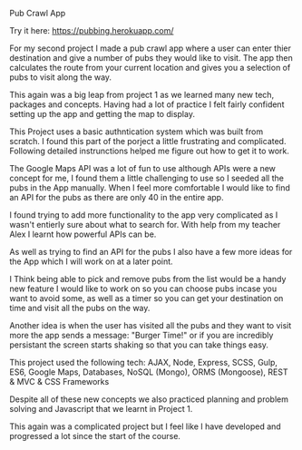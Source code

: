Pub Crawl App

Try it here: https://pubbing.herokuapp.com/

For my second project I made a pub crawl app where a user can enter thier destination and give a number of pubs they would like to visit. The app then calculates the route from your current location and gives you a selection of pubs to visit along the way.

This again was a big leap from project 1 as we learned many new tech, packages and concepts.
Having had a lot of practice I felt fairly confident setting up the app and getting the map to display.

This Project uses a basic authntication system which was built from scratch. I found this part of the porject a little frustrating and complicated. Following detailed instrunctions helped me figure out how to get it to work.

The Google Maps API was a lot of fun to use although APIs were a new concept for me, I found them a little challenging to use so I seeded all the pubs in the App manually. When I feel more comfortable I would like to find an API for the pubs as there are only 40 in the entire app.

I found trying to add more functionality to the app very complicated as I wasn't entierly sure about what to search for.
With help from my teacher Alex I learnt how powerful APIs can be.

As well as trying to find an API for the pubs I also have a few more ideas for the App which I will work on at a later point.

I Think being able to pick and remove pubs from the list would be a handy new feature I would like to work on so you can choose pubs incase you want to avoid some, as well as a timer so you can get your destination on time and visit all the pubs on the way. 

Another idea is when the user has visited all the pubs and they want to visit more the app sends a message: "Burger Time!" or if you are incredibly persistant the screen starts shaking so that you can take things easy.


This project used the following tech: AJAX, Node, Express, SCSS, Gulp, ES6, Google Maps, Databases, NoSQL (Mongo), ORMS (Mongoose), REST & MVC & CSS Frameworks 

Despite all of these new concepts we also practiced planning and problem solving and Javascript that we learnt in Project 1.

This again was a complicated project but I feel like I have developed and progressed a lot since the start of the course. 
